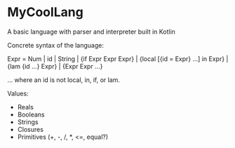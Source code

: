 # MyCoolLang
A basic language with parser and interpreter built in Kotlin

Concrete syntax of the language:


Expr	 	=	 	Num | id | String | {if Expr Expr Expr} | {local [{id = Expr} ...] in Expr} | {lam {id ...} Expr} |	{Expr Expr ...}
        
... where an id is not local, in, if, or lam.

Values:
- Reals
- Booleans
- Strings
- Closures
- Primitives (+, -, /, *, <=, equal?)

